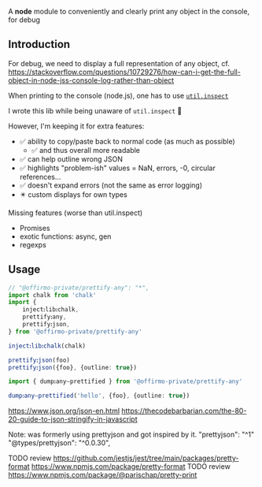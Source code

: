 A **node** module to conveniently and clearly print any object in the console, for debug


## Introduction

For debug, we need to display a full representation of any object, cf. https://stackoverflow.com/questions/10729276/how-can-i-get-the-full-object-in-node-jss-console-log-rather-than-object

When printing to the console (node.js), one has to use [`util.inspect`](https://nodejs.org/api/util.html#utilinspectobject-options)

I wrote this lib while being unaware of `util.inspect` 🤦

However, I'm keeping it for extra features:
* ✅ ability to copy/paste back to normal code (as much as possible)
  * ✅ and thus overall more readable
* ✅ can help outline wrong JSON
* ✅ highlights "problem-ish" values = NaN, errors, -0, circular references…
* ✅ doesn't expand errors (not the same as error logging)
* ✴️ custom displays for own types

Missing features (worse than util.inspect)
- Promises
- exotic functions: async, gen
- regexps

## Usage

```ts
// "@offirmo-private/prettify-any": "*",
import chalk from 'chalk'
import {
	injectꓽlibꓽchalk,
	prettifyꓽany,
	prettifyꓽjson,
} from '@offirmo-private/prettify-any'

injectꓽlibꓽchalk(chalk)

prettifyꓽjson(foo)
prettifyꓽjson({foo}, {outline: true})

import { dumpꓽanyⵧprettified } from '@offirmo-private/prettify-any'

dumpꓽanyⵧprettified('hello', {foo}, {outline: true})

```


https://www.json.org/json-en.html
https://thecodebarbarian.com/the-80-20-guide-to-json-stringify-in-javascript


Note: was formerly using prettyjson and got inspired by it.
"prettyjson": "^1"
"@types/prettyjson": "^0.0.30",

TODO review https://github.com/jestjs/jest/tree/main/packages/pretty-format https://www.npmjs.com/package/pretty-format
TODO review https://www.npmjs.com/package/@parischap/pretty-print
